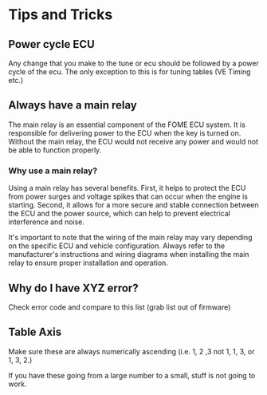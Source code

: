 # Tips and Tricks

## Power cycle ECU

Any change that you make to the tune or ecu should be followed by a power cycle of the ecu. The only exception to this is for tuning tables (VE Timing etc.)

## Always have a main relay

The main relay is an essential component of the FOME ECU system. It is responsible for delivering power to the ECU when the key is turned on. Without the main relay, the ECU would not receive any power and would not be able to function properly.

### Why use a main relay?

Using a main relay has several benefits. First, it helps to protect the ECU from power surges and voltage spikes that can occur when the engine is starting. Second, it allows for a more secure and stable connection between the ECU and the power source, which can help to prevent electrical interference and noise.

It's important to note that the wiring of the main relay may vary depending on the specific ECU and vehicle configuration. Always refer to the manufacturer's instructions and wiring diagrams when installing the main relay to ensure proper installation and operation.

## Why do I have XYZ error?

Check error code and compare to this list (grab list out of firmware)

## Table Axis

Make sure these are always numerically ascending (i.e. 1, 2 ,3 not 1, 1, 3, or 1, 3, 2.)

If you have these going from a large number to a small, stuff is not going to work.

